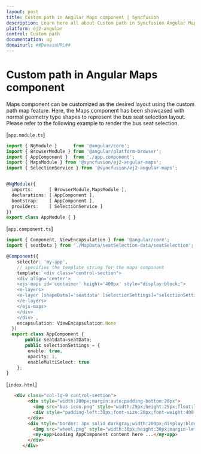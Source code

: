 ```yaml
---
layout: post
title: Custom path in Angular Maps component | Syncfusion
description: Learn here all about Custom path in Syncfusion Angular Maps component of Syncfusion Essential JS 2 and more.
platform: ej2-angular
control: Custom path 
documentation: ug
domainurl: ##DomainURL##
---
```


# Custom path in Angular Maps component

Maps component can be customized as the desired layout using the custom path map feature. Here, the Maps component has been showcased with normal geometry type shapes to represent the bus seat selection layout. Please refer to the following example to render the bus seat selection.

[`app.module.ts`]

```typescript
import { NgModule }      from '@angular/core';
import { BrowserModule } from '@angular/platform-browser';
import { AppComponent }  from './app.component';
import { MapsModule } from '@syncfusion/ej2-angular-maps';
import { SelectionService } from '@syncfusion/ej2-angular-maps';


@NgModule({
  imports:      [ BrowserModule,MapsModule ],
  declarations: [ AppComponent ],
  bootstrap:    [ AppComponent ],
  providers:    [ SelectionService ]
})
export class AppModule { }
```

[`app.component.ts`]

```typescript
import { Component, ViewEncapsulation } from '@angular/core';
import { seatData } from './MapData/seatSelection-data/seatSelection';

@Component({
    selector: 'my-app',
    // specifies the template string for the maps component
    template:`<div class="control-section">
    <div align='center'>
    <ejs-maps id='container' height='400px' style="display:block;">
    <e-layers>
    <e-layer [shapeData]='seatdata' [selectionSettings]="selectionSettings" geometryType='Normal'></e-layer>
    </e-layers>
    </ejs-maps>
    </div>
    </div>`,
    encapsulation: ViewEncapsulation.None
  })
  export class AppComponent {
       public seatdata=seatData;
       public selectionSettings = {
        enable: true,
        opacity: 1,
        enableMultiSelect: true
    };
}
```

[`index.html`]

```html
   <div class="col-lg-9 control-section">
        <div style="width:200px;margin:auto;padding-bottom:20px">
          <img src="bus-icon.png" style="width:25px;height:25px;float:left">
          <div style="padding-left:30px;font-size:20px;font-weight:400;">Bus seat selection</div>
        </div>
        <div style="border: 3px solid darkgray;width:200px;display:block;margin:auto;border-radius:5px">
          <img src="wheel.png" style="width:30px;height:30px;margin-left:18%;margin-top:10px">
          <my-app>Loading AppComponent content here ...</my-app>
        </div>
      </div>
```